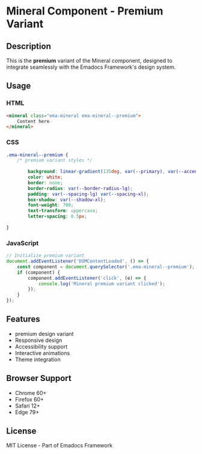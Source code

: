 # Mineral Component - Premium Variant

## Description
This is the **premium** variant of the Mineral component, designed to integrate seamlessly with the Emadocs Framework's design system.

## Usage

### HTML
```html
<mineral class="ema-mineral ema-mineral--premium">
    Content here
</mineral>
```

### CSS
```css
.ema-mineral--premium {
    /* premium variant styles */
    
        background: linear-gradient(135deg, var(--primary), var(--accent));
        color: white;
        border: none;
        border-radius: var(--border-radius-lg);
        padding: var(--spacing-lg) var(--spacing-xl);
        box-shadow: var(--shadow-xl);
        font-weight: 700;
        text-transform: uppercase;
        letter-spacing: 0.5px;
    
}
```

### JavaScript
```javascript
// Initialize premium variant
document.addEventListener('DOMContentLoaded', () => {
    const component = document.querySelector('.ema-mineral--premium');
    if (component) {
        component.addEventListener('click', (e) => {
            console.log('Mineral premium variant clicked');
        });
    }
});
```

## Features
- premium design variant
- Responsive design
- Accessibility support
- Interactive animations
- Theme integration

## Browser Support
- Chrome 60+
- Firefox 60+
- Safari 12+
- Edge 79+

## License
MIT License - Part of Emadocs Framework
